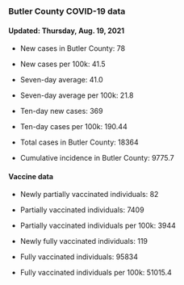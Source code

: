 ### Butler County COVID-19 data



#### Updated: Thursday, Aug. 19, 2021

- New cases in Butler County: 78

- New cases per 100k: 41.5

- Seven-day average: 41.0

- Seven-day average per 100k: 21.8

- Ten-day new cases: 369

- Ten-day cases per 100k: 190.44

- Total cases in Butler County: 18364

- Cumulative incidence in Butler County: 9775.7

#### Vaccine data



- Newly partially vaccinated individuals: 82

- Partially vaccinated individuals: 7409

- Partially vaccinated individuals per 100k: 3944

- Newly fully vaccinated individuals: 119

- Fully vaccinated individuals: 95834

- Fully vaccinated individuals per 100k: 51015.4